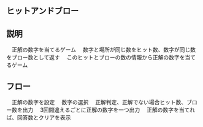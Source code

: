 ## ヒットアンドブロー

## 説明
　正解の数字を当てるゲーム
　数字と場所が同じ数をヒット数、数字が同じ数をブロー数として返す
　このヒットとブローの数の情報から正解の数字を当てるゲーム

## フロー
　正解の数字を設定
　数字の選択
　正解判定、正解でない場合ヒット数、ブロー数を出力
　3回間違えるごとに正解の数字を一つ出力
　正解の数字を当てれば、回答数とクリアを表示